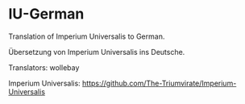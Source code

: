 # IU-German
Translation of Imperium Universalis to German.

Übersetzung von Imperium Universalis ins Deutsche.

Translators:
wollebay


Imperium Universalis:
https://github.com/The-Triumvirate/Imperium-Universalis
